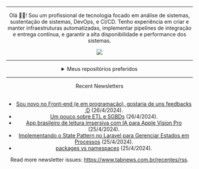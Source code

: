 <div align="center">
<hr>
<p>Olá 👋🏾! Sou um profissional de tecnologia focado em análise de sistemas, sustentação de sistemas, DevOps, e CI/CD. Tenho experiência em criar e manter infraestruturas automatizadas, implementar pipelines de integração e entrega contínua, e garantir a alta disponibilidade e performance dos sistemas.</p>
  <img src="https://media.giphy.com/media/yAGIvCiwPJn5C/giphy.gif">
<hr>
  <details>
  <summary>Meus repositórios preferidos</summary>
  <br />
  Alguns dos meus melhores repositórios:
  <br />
<br />
  <ul><li><a href=https://github.com/RxJSVini/aluratube target="_blank" rel="noopener noreferrer">RxJSVini/aluratube</a> (<b>0</b> ✨ and <b>0</b> 🍴): Aluratube - Desenvolvido durante a imersão React da Alura no final de 2022</li><li><a href=https://github.com/RxJSVini/nlw-ia target="_blank" rel="noopener noreferrer">RxJSVini/nlw-ia</a> (<b>0</b> ✨ and <b>0</b> 🍴): Projeto desenvolvido durante a NLW IA - Usando a API da OPENAI</li>
<li>More coming soon :).</li>
</ul>
  </details>
  <hr/>
    <summary>Recent Newsletters</summary>
  <br />
  <ul>
    <li><a href=https://www.tabnews.com.br/vAzs/sou-novo-no-front-end-e-em-programacao-gostaria-de-uns-feedbacks-d target="_blank" rel="noopener noreferrer">Sou novo no Front-end (e em programação), gostaria de uns feedbacks ;D</a> (26/4/2024).</li><li><a href=https://www.tabnews.com.br/bruiz/um-pouco-sobre-etl-e-sgbds target="_blank" rel="noopener noreferrer">Um pouco sobre ETL e SGBDs</a> (26/4/2024).</li><li><a href=https://www.tabnews.com.br/josevalencar/app-brasileiro-de-leitura-imsersiva-com-ia-para-apple-vision-pro target="_blank" rel="noopener noreferrer">App brasileiro de leitura imsersiva com IA para Apple Vision Pro</a> (25/4/2024).</li><li><a href=https://www.tabnews.com.br/COSWEB/implementando-o-state-pattern-no-laravel-para-gerenciar-estados-em-processos target="_blank" rel="noopener noreferrer">Implementando o State Pattern no Laravel para Gerenciar Estados em Processos</a> (25/4/2024).</li><li><a href=https://www.tabnews.com.br/bielgalvao/packages-e-namespaces-semelhancas-e-diferencas target="_blank" rel="noopener noreferrer">packages vs namespaces</a> (25/4/2024).</li>
  </ul>
<p>Read more newsletter issues: <a href="https://www.tabnews.com.br/recentes/rss">https://www.tabnews.com.br/recentes/rss</a>.</p>
  </details>
